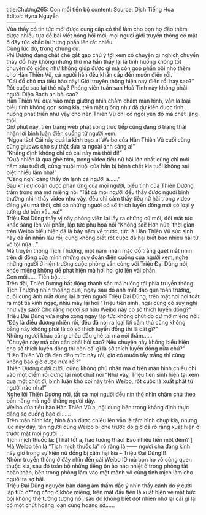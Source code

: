 title:Chương265: Con mồi tiến bộ
content:
Source: Dịch Tiếng Hoa<br>Editor: Hyna Nguyễn<br>—————–<br>Vừa thấy có tin tức mới được cung cấp có thể làm cho bọn họ đào thêm được nhiều tựa đề bài viết nóng hổi mới, mọi người giới truyền thông có mặt ở đây tức khắc lại hưng phấn lên rất nhiều.<br>Cùng lúc đó, trong chung cư.<br>Phí Dương đang chặt chẽ gắt gao chú ý tới xem có chuyện gì nghịch chuyển thay đổi hay không nhưng thứ mà hắn thấy lại là tình huống không tốt chuyện đó giống như không giúp được gì mà còn góp phần bôi nhọ thêm cho Hàn Thiên Vũ, cả người hắn đều khẩn cấp đến muốn điên rồi.<br>“Cái đồ chó má tiểu hào này! Giới truyền thông hiện nay điên rồi hay sao?”<br>Rốt cuộc sao lại thế này? Phóng viên tuần san Hoả Tinh này không phải người Diệp Bạch an bài sao?<br>Hàn Thiên Vũ dựa vào mép giường nhìn chằm chằm màn hình, vẫn là loại biểu tình không gợn sóng kia, trên mặt giống như đã dự kiến được tình huống phát triển như vậy cho nên Thiên Vũ chỉ có ngồi yên đó mà chết lặng thôi.<br>Giờ phút này, trên trang web phát sóng trực tiếp cũng đang ở trạng thái nhận lời bình luận điên cuồng từ người xem.<br>“Ngọa tào! Cái này quá là kính bạo a! Weibo của Hàn Thiên Vũ cuối cùng cũng giupws cho sự thật đưa ra ngoài ánh sáng a!”<br>“Khẳng định không chỉ có cái này mà thôi đi!”<br>“Quả nhiên là quá ghê tởm, trong video tiểu nữ hài lớn nhất cũng chỉ mới năm sáu tuổi đi, cùng muội muội của hắn bị bệnh chết kia tuổi không sai biệt nhiều lắm nha!”<br>“Càng nghĩ càng thấy ớn lạnh cả người a……”<br>Sau khi dự đoán được phản ứng của mọi người, biểu tình của Thiên Dương trầm trọng mà mở miệng nói “Tất cả mọi người đều thấy được người bình thường nhìn thấy video như vậy, đều chỉ cảm thấy tiểu nữ hài trong video đáng yêu mà thôi, chỉ có những người có sở thích luyến đồng mới có loại ý tưởng dơ bẩn xấu xa!”<br>Triệu Đại Dũng thấy vị này phóng viên lại lấy ra chứng cứ mới, đôi mắt tức khắc sáng lên vài phần, lập tức phụ họa nói “Không sai! Hơn nữa, thời gian trên Weibo biểu hiện đã là bảy năm về trước, tức là Hàn Thiên Vũ súc sinh này đã ẩn nhẫn lâu rồi, cũng không biết rốt cuộc đã hại biết bao nhiêu hài tử vô tội nữa…”<br>Mà truyền thông Tịch Thượng, một nam nhân mặc đồ trắng quét mắt nhìn trên di động của mình những suy đoán điên cuồng của người xem, nghe những người ở hiện trường cuộc phỏng vấn cùng với Triệu Đại Dũng nói, khóe miệng không dễ phát hiện mà hơi hơi giơ lên vài phần.<br>Con mồi…… Tiến bộ……<br>Trên đài, Thiên Dương bất động thanh sắc mà hướng tới phía truyền thông Tịch Thượng nhìn thoáng qua, ngay sau đó ánh mắt đảo qua toàn trường, cuối cùng ánh mắt dừng lại ở trên người Triệu Đại Dũng, trên mặt hơi hơi toát ra một tia kinh ngạc, nhíu mày lại hỏi “Triệu tiên sinh, ngài cũng có suy nghĩ như vậy sao? Cho rằng người sở hữu Weibo này có sở thích luyến đồng?”<br>Triệu Đại Dũng vừa nghe xong ngay lập tức không chút do dự mở miệng nói: “Đây là điều đương nhiên rồi, đều đã nói ra loại lời cầm thú cũng không bằng này không phải là có sở thích luyến đồng thì là cái gì?”<br>Những người khác cũng châu đầu ghé tai mà nói thầm……<br>“Chuyện này mà còn cần phải hỏi sao? Nếu chuyện này không biểu hiện cho sở thích luyến đồng thì còn cái gì là sở thích luyến đồng nữa chứ?”<br>“Hàn Thiên Vũ đã đen đến mức này rồi, giờ có muốn tẩy trắng thì cũng không bao giờ được nữa rồi?”<br>Thiên Dương cười cười, cũng không phủ nhận mà ở trên màn hình chiếu chỉ vào một điểm rồi dừng lại một chút nói “Như vậy, Triệu tiên sinh hiện tại xem qua một chút đi, bình luận khó coi này trên Weibo, rốt cuộc là xuất phát từ người nào nha!”<br>Nghe lời Thiên Dương nói, tất cả mọi người đều nín thở nhìn chăm chú theo bản năng mà ngồi thẳng người dậy.<br>Weibo của tiểu hào Hàn Thiên Vũ a, nội dung bên trong khẳng định thực đáng sọ cuồng bạo đi……<br>Trên màn hình lớn, hình ảnh được chiếu lên vẫn là tấm hình chụp kia, nhưng lúc này đây, tên người dùng Weibo bị che trước đó giờ đã rõ ràng xuất hiện ở trước mặt mọi người …<br>Tịch mịch thuốc lá: [Thật tốt a, hảo tưởng thảo! Bao nhiêu tiền một đêm? ]<br>Mà Weibo tên là “Tịch mịch thuốc lá” rõ ràng là —— người cha đáng kính nãy giờ trong sự kiện nữ đồng bị xâm hại kia – Triệu Đại Dũng!!!<br>Nhóm truyền thông ở đây nhìn đến cái Weibo ID mà bọn họ vô cùng quen thuộc kia, sau đó toàn bộ những tiếng ồn ào náo nhiệt ở trong phòng tắt hoàn toàn, bên trong phòng lâm vào một mảnh vô cùng tĩnh mịch làm cho người ta sợ hãi.<br>Triệu Đại Dũng nguyên bản đang âm thầm đắc ý nhìn thấy cảnh đó ý cười lập tức c**ng c*ng ở khóe miệng, trên mặt đầu tiên là xuất hiện vẻ mặt bực bội không thể tưởng tượng nổi, sau đó không biết đột nhiên nhớ lại cái gì lại có một chút hoảng loạn cùng hoảng sợ……
